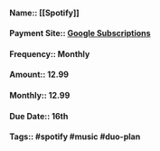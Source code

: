 #### Name:: [[Spotify]]
#### Payment Site:: [Google Subscriptions](https://play.google.com/store/account/subscriptions?sku=premium_duo_us&package=com.spotify.music)
#### Frequency:: Monthly
#### Amount:: 12.99
#### Monthly:: 12.99
#### Due Date:: 16th
#### Tags::  #spotify #music #duo-plan